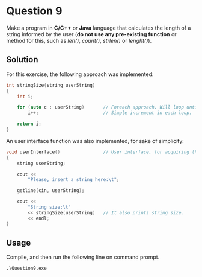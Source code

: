 # Question 9

Make a program in **C/C++** or **Java** language that calculates the length of a string informed by the user (**do not use any pre-existing function** or method for this, such as *len()*, *count()*, *strlen()* or *lenght()*).

## Solution

For this exercise, the following approach was implemented:

```c++
int stringSize(string userString)
{
    int i;

    for (auto c : userString)       // Foreach approach. Will loop until an empty char is found.
        i++;                        // Simple increment in each loop.

    return i;
}
```

An user interface function was also implemented, for sake of simplicity:

```c++
void userInterface()                // User interface, for acquiring the string.
{
    string userString;

    cout << 
        "Please, insert a string here:\t";

    getline(cin, userString);

    cout << 
        "String size:\t" 
        << stringSize(userString)   // It also prints string size.
        << endl; 
}
```

## Usage

Compile, and then run the following line on command prompt.

```shell
.\Question9.exe
```

